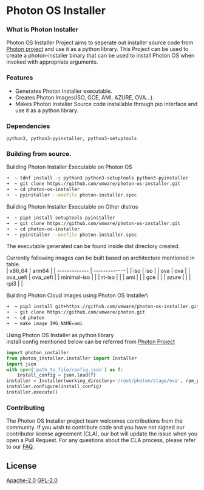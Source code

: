 # Photon OS Installer

### What is Photon Installer

Photon OS Installer Project aims to seperate out installer source code from [Photon project](https://github.com/vmware/photon/tree/master) and use it as a python library. This Project can be used to create a photon-installer binary that can be used to install Photon OS when invoked with appropriate arguments.

### Features

 - Generates Photon Installer executable.
 - Creates Photon Images(ISO, GCE, AMI, AZURE, OVA...).
 - Makes Photon Installer Source code installable through pip interface and use it as a python library.

### Dependencies

 `python3, python3-pyinstaller, python3-setuptools`

### Building from source.

 Building Photon Installer Executable on Photon OS
```bash
➜  ~ tdnf install -y python3 python3-setuptools python3-pyinstaller
➜  ~ git clone https://github.com/vmware/photon-os-installer.git
➜  ~ cd photon-os-installer
➜  ~ pyinstaller --onefile photon-installer.spec
```
 Building Photon Installer Executable on Other distros
```bash
➜  ~ pip3 install setuptools pyinstaller
➜  ~ git clone https://github.com/vmware/photon-os-installer.git
➜  ~ cd photon-os-installer
➜  ~ pyinstaller --onefile photon-installer.spec
```

The executable generated can be found inside dist directory created.

Currently following images can be built based on architecture mentioned in table.\
| x86_64        | arm64         |
| ------------- | -------------:|
| iso           | iso           |
| ova           | ova           |
| ova_uefi      | ova_uefi      |
| minimal-iso   |               |
| rt-iso        |               |
| ami           |               |
| gce           |               |
| azure         |               |
| rpi3          |               |


Building Photon Cloud images using Photon OS Installer\
```bash
➜  ~ pip3 install git+https://github.com/vmware/photon-os-installer.git
➜  ~ git clone https://github.com/vmware/photon.git
➜  ~ cd photon
➜  ~ make image IMG_NAME=ami
```

Using Photon OS Installer as python library\
install config mentioned below can be referred from [Photon Project](https://github.com/vmware/photon/blob/master/installer/sample_ks.cfg)
```python
import photon_installer
from photon_installer.installer import Installer
import json
with open('path_to_file/config.json') as f:
    install_config = json.load(f)
installer = Installer(working_directory='/root/photon/stage/ova', rpm_path='/root/photon/stage/RPMS', log_path='/root/photon/stage/LOGS')
installer.configure(install_config)
installer.execute()
```

### Contributing

The Photon OS Installer project team welcomes contributions from the community. If you wish to contribute code and you have not signed our contributor license agreement (CLA), our bot will update the issue when you open a Pull Request. For any questions about the CLA process, please refer to our [FAQ](https://cla.vmware.com/faq).

License
----

[Apache-2.0](https://spdx.org/licenses/Apache-2.0.html)
[GPL-2.0](https://github.com/vmware/photon-os-installer/blob/master/LICENSE-GPL2.0)
